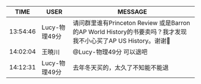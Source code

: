 TIME | USER | MESSAGE
--- | --- | ---
13:54:46 | Lucy-物理49分 | 请问群里谁有Princeton Review 或是Barron 的AP World History的书要卖吗？我才发现我不小心买了AP US History。谢谢🙏
14:02:04 | 王曉川 | @Lucy-物理49分 可以退吧
14:12:31 | Lucy-物理49分 | 去年冬天买的，太久了不知能不能退
